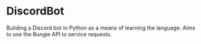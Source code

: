 # DiscordBot
Building a Discord bot in Python as a means of learning the language. Aims to use the Bungie API to service requests.
